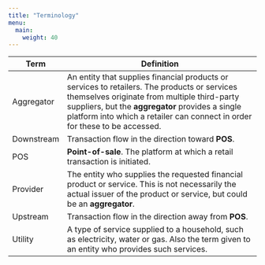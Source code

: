 ```yaml
---
title: "Terminology"
menu:
  main:
    weight: 40
---
```


Term 					  | Definition
--------------------------|---------------------------------------------------------------------------------------------
Aggregator 				  | An entity that supplies financial products or services to retailers. The products or services themselves originate from multiple third-party suppliers, but the __aggregator__ provides a single platform into which a retailer can connect in order for these to be accessed.
Downstream                | Transaction flow in the direction toward __POS__.
POS 					  | __Point-of-sale__. The platform at which a retail transaction is initiated.
Provider 				  | The entity who supplies the requested financial product or service. This is not necessarily the actual issuer of the product or service, but could be an __aggregator__.
Upstream                  | Transaction flow in the direction away from __POS__.
Utility 				  | A type of service supplied to a household, such as electricity, water or gas. Also the term given to an entity who provides such services. 